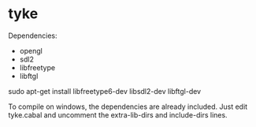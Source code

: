 # tyke

Dependencies:
 - opengl
 - sdl2
 - libfreetype
 - libftgl

sudo apt-get install libfreetype6-dev libsdl2-dev libftgl-dev

To compile on windows, the dependencies are already included. Just edit tyke.cabal and uncomment the extra-lib-dirs and include-dirs lines.